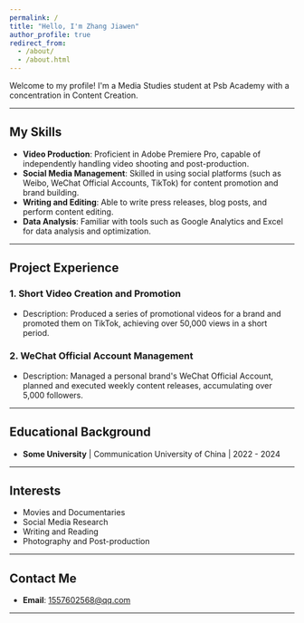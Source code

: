 ```yaml
---
permalink: /
title: "Hello, I'm Zhang Jiawen"
author_profile: true
redirect_from: 
  - /about/
  - /about.html
---
```



Welcome to my profile! I'm a Media Studies student at Psb Academy with a concentration in Content Creation.

---

## My Skills

- **Video Production**: Proficient in Adobe Premiere Pro, capable of independently handling video shooting and post-production.
- **Social Media Management**: Skilled in using social platforms (such as Weibo, WeChat Official Accounts, TikTok) for content promotion and brand building.
- **Writing and Editing**: Able to write press releases, blog posts, and perform content editing.
- **Data Analysis**: Familiar with tools such as Google Analytics and Excel for data analysis and optimization.

---

## Project Experience

### 1. **Short Video Creation and Promotion**
- Description: Produced a series of promotional videos for a brand and promoted them on TikTok, achieving over 50,000 views in a short period.

### 2. **WeChat Official Account Management**
- Description: Managed a personal brand's WeChat Official Account, planned and executed weekly content releases, accumulating over 5,000 followers.

---

## Educational Background

- **Some University** | Communication University of China | 2022 - 2024

---

## Interests

- Movies and Documentaries
- Social Media Research
- Writing and Reading
-   Photography and Post-production

---

## Contact Me

- **Email**: [1557602568@qq.com](mailto:example@example.com)

---
